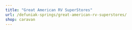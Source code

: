 ```yaml
---
title: "Great American RV SuperStores"
url: /defuniak-springs/great-american-rv-superstores/
shop: caravan
---
```

